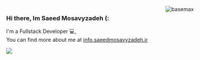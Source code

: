 <img align ="right" src="https://komarev.com/ghpvc/?username=saeedmosavyzadeh&label=Profile%20Visit&color=0e75b6&style=flat" alt="basemax">

### Hi there, Im Saeed Mosavyzadeh (:  
  
  I'm a Fullstack Developer 💻,  
  You can find more about me at [info.saeedmosavyzadeh.ir](https://info.saeedmosavyzadeh.ir/)  
  
 <div style="display:flex;">
 <img align="center" src="https://github-readme-stats.vercel.app/api?username=saeedmosavyzadeh&show_icons=true&count_private=true&include_all_commits=true" />
 </div>
